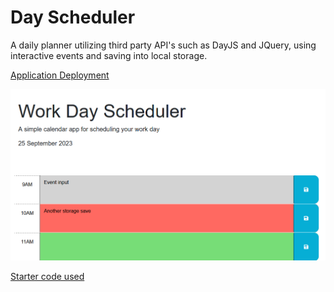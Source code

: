 # Day Scheduler
A daily planner utilizing third party API's such as DayJS and JQuery, using interactive events and saving into local storage.

[Application Deployment](https://r-basu.github.io/day-scheduler/)

![Application Screenshot](./assets/images/day-schedule-example.png)

[Starter code used](https://github.com/coding-boot-camp/crispy-octo-meme)
